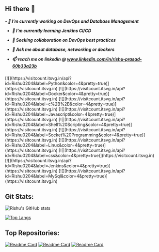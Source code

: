 <h2><b>Hi there 👋</b></h2>
<h5>
 - 🔭 I’m currently working on DevOps and Database Management 

- 🌱 I’m currently learning Jenkins CI/CD

- 👯 Seeking collaboration on DevOps best practices

- 💬 Ask me about database, networking or dockers

- 📫 reach me on linkedin @ www.linkedin.com/in/rishu-prasad-60b33a23b 

</h5>
[![](https://visitcount.itsvg.in/api?id=Rishu0204&label=Python&color=4&pretty=true)](https://visitcount.itsvg.in)
[![](https://visitcount.itsvg.in/api?id=Rishu0204&label=Docker&color=4&pretty=true)](https://visitcount.itsvg.in)
[![](https://visitcount.itsvg.in/api?id=Rishu0204&label=c%2B%2B&color=4&pretty=true)](https://visitcount.itsvg.in)
[![](https://visitcount.itsvg.in/api?id=Rishu0204&label=Javascript&color=4&pretty=true)](https://visitcount.itsvg.in)
[![](https://visitcount.itsvg.in/api?id=Rishu0204&label=Shell%20Scripting&color=4&pretty=true)](https://visitcount.itsvg.in)
[![](https://visitcount.itsvg.in/api?id=Rishu0204&label=Socket%20Programming&color=4&pretty=true)](https://visitcount.itsvg.in)
[![](https://visitcount.itsvg.in/api?id=Rishu0204&label=Linux&color=4&pretty=true)](https://visitcount.itsvg.in)
[![](https://visitcount.itsvg.in/api?id=Rishu0204&label=css&color=4&pretty=true)](https://visitcount.itsvg.in)
[![](https://visitcount.itsvg.in/api?id=Rishu0204&label=Jenkins&color=4&pretty=true)](https://visitcount.itsvg.in)
[![](https://visitcount.itsvg.in/api?id=Rishu0204&label=MySql&color=4&pretty=true)](https://visitcount.itsvg.in)
<h2><b>Git Stats:</b></h2>



![Rishu's GitHub stats](https://github-readme-stats.vercel.app/api?username=Rishu0204&show_icons=true&theme=radical)





[![Top Langs](https://github-readme-stats.vercel.app/api/top-langs/?username=Rishu0204&layout=donut)](https://github.com/Rishu0204/github-readme-stats)

<h2><b>Top Repositories:</b></h2>




[![Readme Card](https://github-readme-stats.vercel.app/api/pin/?username=Rishu0204&repo=mysql_using_python)](https://github.com/Rishu0204/mysql_using_python)
[![Readme Card](https://github-readme-stats.vercel.app/api/pin/?username=Rishu0204&repo=socket_programming)](https://github.com/Rishu0204/socket_programming)
[![Readme Card](https://github-readme-stats.vercel.app/api/pin/?username=Rishu0204&repo=linux_learning)](https://github.com/Rishu0204/linux_learning)
